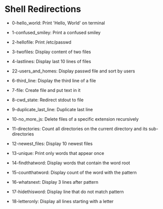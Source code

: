 # Shell Redirections

- 0-hello_world: Print 'Hello, World' on terminal
- 1-confused_smiley: Print a confused smiley
- 2-hellofile: Print /etc/passwd
- 3-twofiles: Display content of two files
- 4-lastlines: Display last 10 lines of files

- 22-users_and_homes: Display passwd file and sort by users

- 6-third_line: Display the third line of a file
- 7-file: Create file and put text in it
- 8-cwd_state: Redirect stdout to file
- 9-duplicate_last_line: Duplicate last line
- 10-no_more_js: Delete files of a specific extension recursively
- 11-directories: Count all directories on the current directory and its sub-directories
- 12-newest_files: Display 10 newest files
- 13-unique: Print only words that appear once
- 14-findthatword: Display words that contain the word root
- 15-countthatword: Display count of the word with the pattern
- 16-whatsnext: Display 3 lines after pattern
- 17-hidethisword: Display line that do not match pattern
- 18-letteronly: Display all lines starting with a letter
